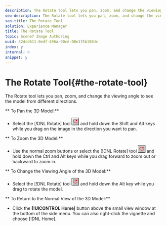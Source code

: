 ```yaml
---
description: The Rotate tool lets you pan, zoom, and change the viewing angle to see the model from different directions.
seo-description: The Rotate tool lets you pan, zoom, and change the viewing angle to see the model from different directions.
seo-title: The Rotate Tool
solution: Experience Manager
title: The Rotate Tool
topic: Scene7 Image Authoring
uuid: 524cd611-0edf-496a-90cd-00e1f5b150dc
index: y
internal: n
snippet: y
---
```


# The Rotate Tool{#the-rotate-tool}

The Rotate tool lets you pan, zoom, and change the viewing angle to see the model from different directions.

 ** To Pan the 3D Model:**

* Select the [!DNL Rotate] tool ![](assets/rotate_tool.png) and hold down the Shift and Alt keys while you drag on the image in the direction you want to pan.

** To Zoom the 3D Model:**

* Use the normal zoom buttons or select the [!DNL Rotate] tool ![](assets/rotate_tool.png) and hold down the Ctrl and Alt keys while you drag forward to zoom out or backward to zoom in.

** To Change the Viewing Angle of the 3D Model:**

* Select the [!DNL Rotate] tool ![](assets/rotate_tool.png) and hold down the Alt key while you drag to rotate the model.

** To Return to the Normal View of the 3D Model:**

* Click the **[!UICONTROL Home]** button above the small view window at the bottom of the side menu. You can also right-click the vignette and choose [!DNL Home].

